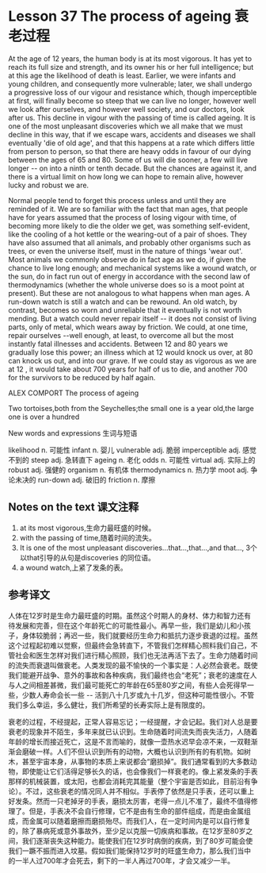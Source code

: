 # Lesson 37 The process of ageing 衰老过程
At the age of 12 years, the human body is at its most vigorous. It has yet to reach its full size and strength, and its owner his or her full intelligence; but at this age the likelihood of death is least. Earlier, we were infants and young children, and consequently more vulnerable; later, we shall undergo a progressive loss of our vigour and resistance which, though imperceptible at first, will finally become so steep that we can live no longer, however well we look after ourselves, and however well society, and our doctors, look after us. This decline in vigour with the passing of time is called ageing. It is one of the most unpleasant discoveries which we all make that we must decline in this way, that if we escape wars, accidents and diseases we shall eventually 'die of old age', and that this happens at a rate which differs little from person to person, so that there are heavy odds in favour of our dying between the ages of 65 and 80. Some of us will die sooner, a few will live longer -- on into a ninth or tenth decade. But the chances are against it, and there is a virtual limit on how long we can hope to remain alive, however lucky and robust we are.

Normal people tend to forget this process unless and until they are reminded of it. We are so familiar with the fact that man ages, that people have for years assumed that the process of losing vigour with time, of becoming more likely to die the older we get, was something self-evident, like the cooling of a hot kettle or the wearing-out of a pair of shoes. They have also assumed that all animals, and probably other organisms such as trees, or even the universe itself, must in the nature of things 'wear out'. Most animals we commonly observe do in fact age as we do, if given the chance to live long enough; and mechanical systems like a wound watch, or the sun, do in fact run out of energy in accordance with the second law of thermodynamics (whether the whole universe does so is a moot point at present). But these are not analogous to what happens when man ages. A run-down watch is still a watch and can be rewound. An old watch, by contrast, becomes so worn and unreliable that it eventually is not worth mending. But a watch could never repair itself -- it does not consist of living parts, only of metal, which wears away by friction. We could, at one time, repair ourselves --well enough, at least, to overcome all but the most instantly fatal illnesses and accidents. Between 12 and 80 years we gradually lose this power; an illness which at 12 would knock us over, at 80 can knock us out, and into our grave. If we could stay as vigorous as we are at 12 , it would take about 700 years for half of us to die, and another 700 for the survivors to be reduced by half again.

ALEX COMPORT The process of ageing
	
	
Two tortoises,both from the Seychelles;the small one is a year old,the large one is over a hundred

New words and expressions 生词与短语

likelihood n. 可能性
infant n. 婴儿
vulnerable adj. 脆弱
imperceptible adj. 感觉不到的
steep adj. 急转直下
ageing n. 老化
odds n. 可能性
virtual adj. 实际上的
robust adj. 强健的
organism n. 有机体
thermodynamics n. 热力学
moot adj. 争论未决的
run-down adj. 破旧的
friction n. 摩擦

## Notes on the text 课文注释

1. at its most vigorous,生命力最旺盛的时候。
2. with the passing of time,随着时间的流失。
3. It is one of the most unpleasant discoveries...that...,that...,and that..., 3个以that引导的从句是discoveries 的同位语。
4. a wound watch,上紧了发条的表。

## 参考译文

人体在12岁时是生命力最旺盛的时期。虽然这个时期人的身材、体力和智力还有待发展和完善，但在这个年龄死亡的可能性最小。再早一些，我们是幼儿和小孩子，身体较脆弱；再迟一些，我们就要经历生命力和抵抗力逐步衰退的过程。虽然这个过程起初难以觉察，但最终会急转直下，不管我们怎样精心照料我们自己，不管社会和医生怎样对我们进行精心照顾，我们也无法再活下去了。生命力随着时间的流失而衰退叫做衰老。人类发现的最不愉快的一个事实是：人必然会衰老。既使我们能避开战争、意外的事故和各种疾病，我们最终也会“老死”；衰老的速度在人与人之间相差甚微，我们最可能死亡的年龄在65至80岁之间，有些人会死得早一些，少数人寿命会长一些 -- 活到八十几岁或九十几岁，但这种可能性很小。不管我们多么幸运，多么健壮，我们所希望的长寿实际上是有限度的。

衰老的过程，不经提起，正常人容易忘记；一经提醒，才会记起。我们对人总是要衰老的现象并不陌生，多年来就已认识到。生命随着时间流失而丧失活力，人随着年龄的增长而接近死亡，这是不言而喻的，就像一壶热水迟早会凉不来，一双鞋渐渐会磨破一样。人们不但认识到所有的动物，大概也认识到所有的有机物。如树木，甚至宇宙本身，从事物的本质上来说都会“磨损掉”。我们通常看到的大多数动物，即使能让它们活得足够长久的话，也会像我们一样衰老的。像上紧发条的手表那样的机械装置，或太阳，也都会消耗完其能量（整个宇宙是否如此，目前沿有争论）。不过，这些衰老的情况同人并不相似。手表停了依然是只手表，还可以重上好发条。然而一只老掉牙的手表，磨损太厉害，老得一点儿不准了，最终不值得修理了。但是，手表决不会自行修理，它不是由有生命的部件组成，而是由金属组成，而金属可以随着磨擦而磨损殆尽。而我们人，在一定时间内是可以自行修复的，除了暴病死或意外事故外，至少足以克服一切疾病和事故。在12岁至80岁之间，我们逐渐丧失这种能力。能使我们在12岁时病倒的疾病，到了80岁可能会使我们一蹶不振而进入坟墓。假如我们能保持12岁时的旺盛生命力，那么我们当中的一半人过700年才会死去，剩下的一半人再过700年，才会又减少一半。
